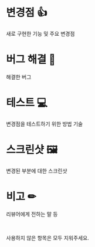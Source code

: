 # 변경점 👍
 새로 구현한 기능 및 주요 변경점
 
# 버그 해결 💊
 해결한 버그

# 테스트 💻
 변경점을 테스트하기 위한 방법 기술

# 스크린샷 🖼
 변경된 부분에 대한 스크린샷
 
# 비고 ✏
 리뷰어에게 전하는 말 등
 
 <br>
 
 사용하지 않은 항목은 모두 지워주세요.
